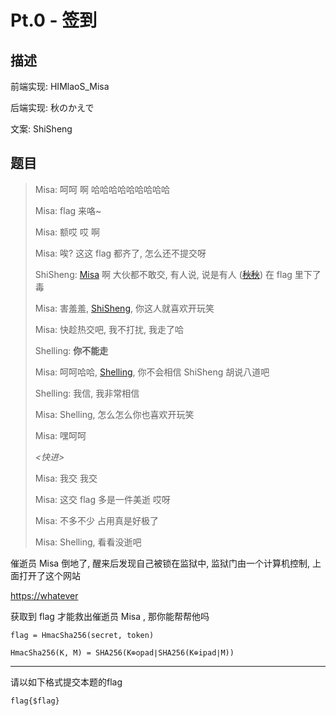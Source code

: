 # Pt.0 - 签到

## 描述

前端实现: HIMlaoS_Misa

后端实现: 秋のかえで

文案: ShiSheng

## 题目

> Misa: 呵呵 啊 哈哈哈哈哈哈哈哈哈
>
> Misa: flag 来咯~
>
> Misa: 额哎 哎 啊
>
> Misa: 唉? 这这 flag 都齐了, 怎么还不提交呀
>
> ShiSheng: [Misa](https://github.com/MisaLiu) 啊 大伙都不敢交, 有人说, 说是有人 (~~[秋秋](https://github.com/AkinoKaede)~~) 在 flag 里下了毒
>
> Misa: 害羞羞, [ShiSheng](https://github.com/ShiSheng233), 你这人就喜欢开玩笑
>
> Misa: 快趁热交吧, 我不打扰, 我走了哈
>
> Shelling: **你不能走**
>
> Misa: 呵呵哈哈, [Shelling](https://github.com/cjybyjk), 你不会相信 ShiSheng 胡说八道吧
>
> Shelling: 我信, 我非常相信
>
> Misa: Shelling, 怎么怎么你也喜欢开玩笑
>
> Misa: 嘿呵呵
>
> *<快进>*
>
> Misa: 我交 我交
>
> Misa: 这交 flag 多是一件美逝 哎呀
>
> Misa: 不多不少 占用真是好极了
>
> Misa: Shelling, 看看没逝吧

催逝员 Misa 倒地了, 醒来后发现自己被锁在监狱中, 监狱门由一个计算机控制, 上面打开了这个网站

<https://whatever>

获取到 flag 才能救出催逝员 Misa , 那你能帮帮他吗

`flag = HmacSha256(secret, token)`

`HmacSha256(K, M) = SHA256(K⊕opad∣SHA256(K⊕ipad∣M))`

---

请以如下格式提交本题的flag

`flag{$flag}`
